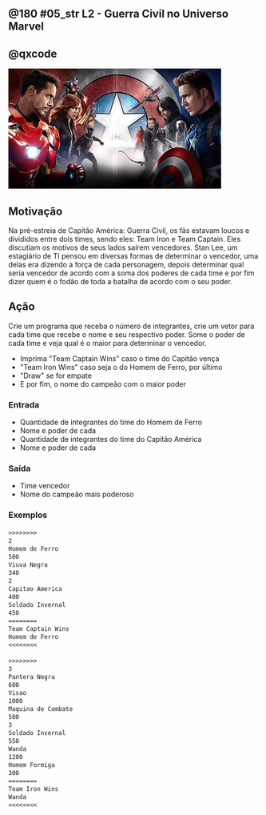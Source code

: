 ## @180 #05_str L2 - Guerra Civil no Universo Marvel
## @qxcode

![](__capa.jpg)

## Motivação

Na pré-estreia de Capitão América: Guerra Civil, os fãs estavam loucos e divididos entre dois times, sendo eles: Team Iron e Team Captain. Eles discutiam os motivos de seus lados saírem vencedores. Stan Lee, um estagiário de TI pensou em diversas formas de determinar o vencedor, uma delas era dizendo a força de cada personagem, depois determinar qual seria vencedor de acordo com a soma dos poderes de cada time e por fim dizer quem é o fodão de toda a batalha de acordo com o seu poder.

## Ação

Crie um programa que receba o número de integrantes, crie um vetor para cada time que recebe o nome e seu respectivo poder. Some o poder de cada time e veja qual é o maior para determinar o vencedor.

* Imprima "Team Captain Wins" caso o time do Capitão vença  
* "Team Iron Wins" caso seja o do Homem de Ferro, por último  
* "Draw" se for empate  
* E por fim, o nome do campeão com o maior poder

### Entrada

* Quantidade de integrantes do time do Homem de Ferro
* Nome e poder de cada
* Quantidade de integrantes do time do Capitão América
* Nome e poder de cada

### Saída

* Time vencedor
* Nome do campeão mais poderoso

### Exemplos

```
>>>>>>>>
2
Homem de Ferro
500
Viuva Negra
340
2
Capitao America
400
Soldado Invernal
450
========
Team Captain Wins
Homem de Ferro
<<<<<<<<

>>>>>>>>
3
Pantera Negra
600
Visao
1000
Maquina de Combate
500
3
Soldado Invernal
550
Wanda
1200
Homem Formiga
300
========
Team Iron Wins
Wanda
<<<<<<<<
```

#

<!---
>>>>>>>> 01
2
Homem de Ferro
500
Visao
500
2
Capitao America
650
Soldado Invernal
350
========
Draw
Capitao America
<<<<<<<<

>>>>>>>> 02
5
Homem de Ferro
600
Visao
1350
Maquina de Combate
400
Pantera Negra
700
Homem Aranha
300
5
Capitao America
650
Soldado Invernal
800
Homem Formiga
500
Gaviao Arqueiro
400
Falcao
350
========
Team Iron Wins
Visao
<<<<<<<<

>>>>>>>> 03
1
Homem de Ferro
800
2
Capitao America
500
Soldado Invernal
500
========
Team Captain Wins
Homem de Ferro
<<<<<<<<
--->